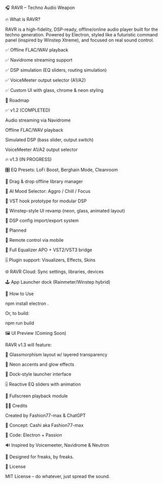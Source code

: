 🎧 RAVR – Techno Audio Weapon



🔥 What is RAVR?

RAVR is a high-fidelity, DSP-ready, offline/online audio player built for the techno generation. Powered by Electron, styled like a futuristic command panel (inspired by Winstep Xtreme), and focused on real sound control.

✅ Offline FLAC/WAV playback

✅ Navidrome streaming support

✅ DSP simulation (EQ sliders, routing simulation)

✅ VoiceMeeter output selector (A1/A2)

✅ Custom UI with glass, chrome & neon styling

🚀 Roadmap

✅ v1.2 (COMPLETED)

Audio streaming via Navidrome

Offline FLAC/WAV playback

Simulated DSP (bass slider, output switch)

VoiceMeeter A1/A2 output selector

🔥 v1.3 (IN PROGRESS)

🎛️ EQ Presets: LoFi Boost, Berghain Mode, Cleanroom

📁 Drag & drop offline library manager

🧠 AI Mood Selector: Aggro / Chill / Focus

🔌 VST hook prototype for modular DSP

🎨 Winstep-style UI revamp (neon, glass, animated layout)

💾 DSP config import/export system

🧠 Planned

📱 Remote control via mobile

🔧 Full Equalizer APO + VST2/VST3 bridge

🎚 Plugin support: Visualizers, Effects, Skins

🌐 RAVR Cloud: Sync settings, libraries, devices

🕹 App Launcher dock (Rainmeter/Winstep hybrid)

📁 How to Use

npm install
electron .

Or, to build:

npm run build

🖼 UI Preview (Coming Soon)

RAVR v1.3 will feature:

🧊 Glassmorphism layout w/ layered transparency

🔋 Neon accents and glow effects

🚀 Dock-style launcher interface

🎚 Reactive EQ sliders with animation

📀 Fullscreen playback module

🧑‍💻 Credits

Created by Fashion77-max & ChatGPT

💾 Concept: Cashi aka Fashion77-max

🔧 Code: Electron + Passion

🔊 Inspired by Voicemeeter, Navidrome & Neutron

💬 Designed for freaks, by freaks.

📜 License

MIT License – do whatever, just spread the sound.

